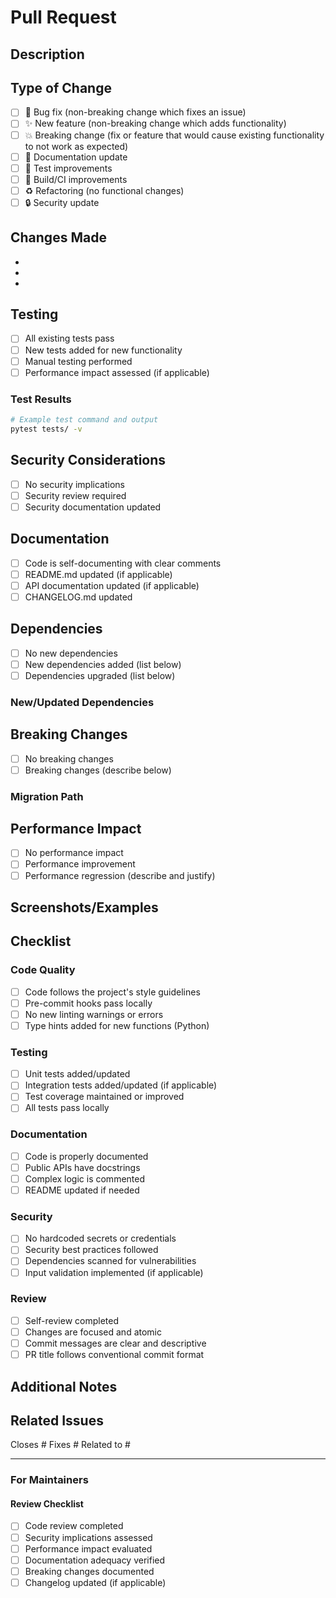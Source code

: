 # Pull Request

## Description
<!-- Provide a brief summary of your changes -->

## Type of Change
<!-- Mark the relevant option with an "x" -->

- [ ] 🐛 Bug fix (non-breaking change which fixes an issue)
- [ ] ✨ New feature (non-breaking change which adds functionality)
- [ ] 💥 Breaking change (fix or feature that would cause existing functionality to not work as expected)
- [ ] 📝 Documentation update
- [ ] 🧪 Test improvements
- [ ] 🔧 Build/CI improvements
- [ ] ♻️ Refactoring (no functional changes)
- [ ] 🔒 Security update

## Changes Made
<!-- List the specific changes made in this PR -->

- 
- 
- 

## Testing
<!-- Describe the tests you ran to verify your changes -->

- [ ] All existing tests pass
- [ ] New tests added for new functionality
- [ ] Manual testing performed
- [ ] Performance impact assessed (if applicable)

### Test Results
<!-- Include relevant test output or screenshots -->

```bash
# Example test command and output
pytest tests/ -v
```

## Security Considerations
<!-- If this PR has security implications, describe them -->

- [ ] No security implications
- [ ] Security review required
- [ ] Security documentation updated

## Documentation
<!-- Check all that apply -->

- [ ] Code is self-documenting with clear comments
- [ ] README.md updated (if applicable)
- [ ] API documentation updated (if applicable)
- [ ] CHANGELOG.md updated

## Dependencies
<!-- List any new dependencies or dependency changes -->

- [ ] No new dependencies
- [ ] New dependencies added (list below)
- [ ] Dependencies upgraded (list below)

### New/Updated Dependencies
<!-- List any dependency changes -->

## Breaking Changes
<!-- If this is a breaking change, describe the impact and migration path -->

- [ ] No breaking changes
- [ ] Breaking changes (describe below)

### Migration Path
<!-- If there are breaking changes, provide migration instructions -->

## Performance Impact
<!-- Describe any performance implications -->

- [ ] No performance impact
- [ ] Performance improvement
- [ ] Performance regression (describe and justify)

## Screenshots/Examples
<!-- Add screenshots or code examples if helpful -->

## Checklist
<!-- Check all that apply before submitting -->

### Code Quality
- [ ] Code follows the project's style guidelines
- [ ] Pre-commit hooks pass locally
- [ ] No new linting warnings or errors
- [ ] Type hints added for new functions (Python)

### Testing
- [ ] Unit tests added/updated
- [ ] Integration tests added/updated (if applicable)
- [ ] Test coverage maintained or improved
- [ ] All tests pass locally

### Documentation
- [ ] Code is properly documented
- [ ] Public APIs have docstrings
- [ ] Complex logic is commented
- [ ] README updated if needed

### Security
- [ ] No hardcoded secrets or credentials
- [ ] Security best practices followed
- [ ] Dependencies scanned for vulnerabilities
- [ ] Input validation implemented (if applicable)

### Review
- [ ] Self-review completed
- [ ] Changes are focused and atomic
- [ ] Commit messages are clear and descriptive
- [ ] PR title follows conventional commit format

## Additional Notes
<!-- Any additional information for reviewers -->

## Related Issues
<!-- Link related issues -->

Closes #
Fixes #
Related to #

---

### For Maintainers

#### Review Checklist
- [ ] Code review completed
- [ ] Security implications assessed
- [ ] Performance impact evaluated
- [ ] Documentation adequacy verified
- [ ] Breaking changes documented
- [ ] Changelog updated (if applicable)